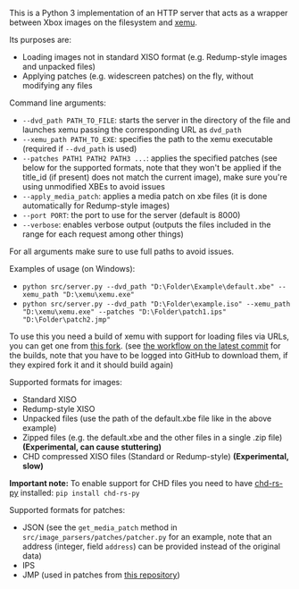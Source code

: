 This is a Python 3 implementation of an HTTP server that acts as a wrapper between Xbox images on the filesystem and [xemu](https://github.com/xemu-project/xemu).

Its purposes are:
- Loading images not in standard XISO format (e.g. Redump-style images and unpacked files)
- Applying patches (e.g. widescreen patches) on the fly, without modifying any files

Command line arguments:
- `--dvd_path PATH_TO_FILE`: starts the server in the directory of the file and launches xemu passing the corresponding URL as `dvd_path`
- `--xemu_path PATH_TO_EXE`: specifies the path to the xemu executable (required if `--dvd_path` is used)
- `--patches PATH1 PATH2 PATH3 ...`: applies the specified patches (see below for the supported formats, note that they won't be applied if the title_id (if present) does not match the current image), make sure you're using unmodified XBEs to avoid issues
- `--apply_media_patch`: applies a media patch on xbe files (it is done automatically for Redump-style images)
- `--port PORT`: the port to use for the server (default is 8000)
- `--verbose`: enables verbose output (outputs the files included in the range for each request among other things)

For all arguments make sure to use full paths to avoid issues.

Examples of usage (on Windows):
- `python src/server.py --dvd_path "D:\Folder\Example\default.xbe" --xemu_path "D:\xemu\xemu.exe"`
- `python src/server.py --dvd_path "D:\Folder\example.iso" --xemu_path "D:\xemu\xemu.exe" --patches "D:\Folder\patch1.ips" "D:\Folder\patch2.jmp"`

To use this you need a build of xemu with support for loading files via URLs, you can get one from [this fork](https://github.com/wilkovatch/xemu/tree/fix/aio-win32). (see [the workflow on the latest commit](https://github.com/wilkovatch/xemu/actions/runs/14146282702) for the builds, note that you have to be logged into GitHub to download them, if they expired fork it and it should build again)

Supported formats for images:
- Standard XISO
- Redump-style XISO
- Unpacked files (use the path of the default.xbe file like in the above example)
- Zipped files (e.g. the default.xbe and the other files in a single .zip file) **(Experimental, can cause stuttering)**
- CHD compressed XISO files (Standard or Redump-style) **(Experimental, slow)**

**Important note:** To enable support for CHD files you need to have [chd-rs-py](https://github.com/chyyran/chd-rs-py) installed:
`pip install chd-rs-py`

Supported formats for patches:
- JSON (see the `get_media_patch` method in `src/image_parsers/patches/patcher.py` for an example, note that an address (integer, field `address`) can be provided instead of the original data)
- IPS
- JMP (used in patches from [this repository](https://github.com/JayYardley/Xbox-Magic-Patches-by-Jay))
